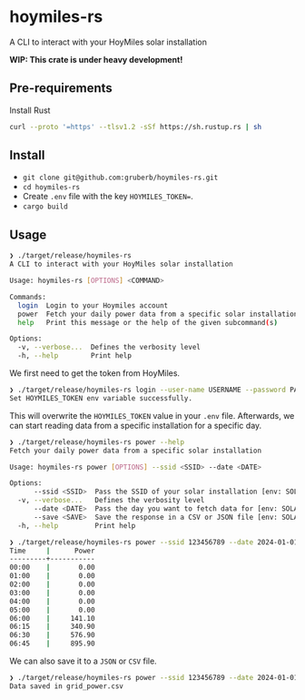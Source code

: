 # hoymiles-rs

A CLI to interact with your HoyMiles solar installation

**WIP: This crate is under heavy development!**

## Pre-requirements

Install Rust

```bash
curl --proto '=https' --tlsv1.2 -sSf https://sh.rustup.rs | sh
```

## Install

- `git clone git@github.com:gruberb/hoymiles-rs.git`
- `cd hoymiles-rs`
- Create `.env` file with the key `HOYMILES_TOKEN=`.
- `cargo build`

## Usage

```bash
❯ ./target/release/hoymiles-rs
A CLI to interact with your HoyMiles solar installation

Usage: hoymiles-rs [OPTIONS] <COMMAND>

Commands:
  login  Login to your Hoymiles account
  power  Fetch your daily power data from a specific solar installation
  help   Print this message or the help of the given subcommand(s)

Options:
  -v, --verbose...  Defines the verbosity level
  -h, --help        Print help
```

We first need to get the token from HoyMiles.

```bash
❯ ./target/release/hoymiles-rs login --user-name USERNAME --password PASSWORD
Set HOYMILES_TOKEN env variable successfully.
```

This will overwrite the `HOYMILES_TOKEN` value in your `.env` file. Afterwards, we can start reading data from a specific installation for a specific day.

```bash
❯ ./target/release/hoymiles-rs power --help
Fetch your daily power data from a specific solar installation

Usage: hoymiles-rs power [OPTIONS] --ssid <SSID> --date <DATE>

Options:
      --ssid <SSID>  Pass the SSID of your solar installation [env: SOLAR_SSID=]
  -v, --verbose...   Defines the verbosity level
      --date <DATE>  Pass the day you want to fetch data for [env: SOLAR_DATE=]
      --save <SAVE>  Save the response in a CSV or JSON file [env: SOLAR_SAVE_AS=] [possible values: csv, json]
  -h, --help         Print help
```

```bash
❯ ./target/release/hoymiles-rs power --ssid 123456789 --date 2024-01-01
Time     |      Power
---------+-----------
00:00    |       0.00
01:00    |       0.00
02:00    |       0.00
03:00    |       0.00
04:00    |       0.00
05:00    |       0.00
06:00    |     141.10
06:15    |     340.90
06:30    |     576.90
06:45    |     895.90
```

We can also save it to a `JSON` or `CSV` file.

```bash
❯ ./target/release/hoymiles-rs power --ssid 123456789 --date 2024-01-01 --save csv
Data saved in grid_power.csv
```
